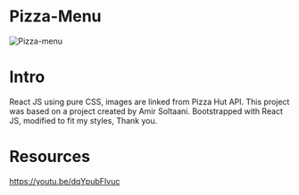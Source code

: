 # Pizza-Menu

![Pizza-menu](https://i.ibb.co/zmyH4H9/pizza-cover.png)

















# Intro
React JS using pure CSS, images are linked from Pizza Hut API.
This project was based on a project created by Amir Soltaani.
Bootstrapped with React JS, modified to fit my styles, Thank you.

# Resources

https://youtu.be/dqYpubFIvuc


